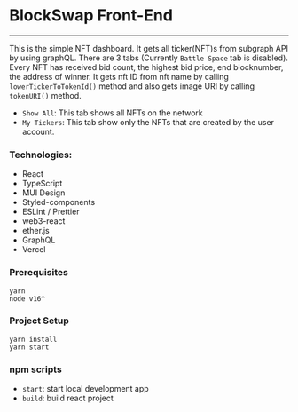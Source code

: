 # BlockSwap Front-End

---

This is the simple NFT dashboard.
It gets all ticker(NFT)s from subgraph API by using graphQL. There are 3 tabs (Currently `Battle Space` tab is disabled).
Every NFT has received bid count, the highest bid price, end blocknumber, the address of winner.
It gets nft ID from nft name by calling `lowerTickerToTokenId()` method and also gets image URI by calling `tokenURI()` method.

- `Show All`: This tab shows all NFTs on the network
- `My Tickers`: This tab show only the NFTs that are created by the user account.

### Technologies:

- React
- TypeScript
- MUI Design
- Styled-components
- ESLint / Prettier
- web3-react
- ether.js
- GraphQL
- Vercel

### Prerequisites

```
yarn
node v16^
```

### Project Setup

```
yarn install
yarn start
```

### npm scripts

- `start`: start local development app
- `build`: build react project
